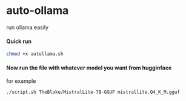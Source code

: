 # auto-ollama
run ollama easily


#### Quick run

```sh
chmod +x autollama.sh
```

#### Now run the file with whatever model you want from hugginface
for example

```sh
./script.sh TheBloke/MistralLite-7B-GGUF mistrallite.Q4_K_M.gguf
```
